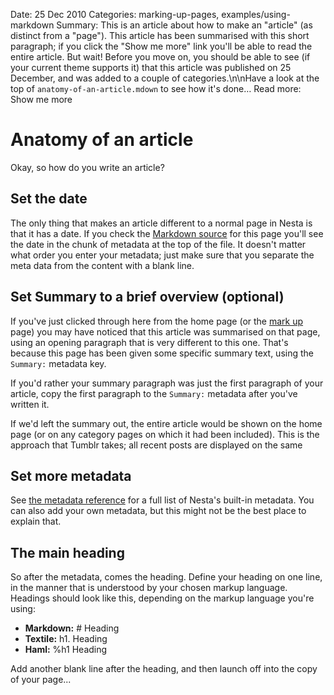 Date: 25 Dec 2010
Categories: marking-up-pages, examples/using-markdown
Summary: This is an article about how to make an "article" (as distinct from a "page"). This article has been summarised with this short paragraph; if you click the "Show me more" link you'll be able to read the entire article. But wait! Before you move on, you should be able to see (if your current theme supports it) that this article was published on 25 December, and was added to a couple of categories.\n\nHave a look at the top of `anatomy-of-an-article.mdown` to see how it's done&hellip;
Read more: Show me more

# Anatomy of an article

Okay, so how do you write an article?

## Set the date

The only thing that makes an article different to a normal page in Nesta
is that it has a date. If you check the [Markdown source][source] for
this page you'll see the date in the chunk of metadata at the top of the
file. It doesn't matter what order you enter your metadata; just make
sure that you separate the meta data from the content with a blank line.

[source]: https://github.com/gma/nesta-demo-content/raw/master/pages/anatomy-of-an-article.mdown

## Set Summary to a brief overview (optional)

If you've just clicked through here from the home page (or the [mark
up](/marking-up-pages) page) you may have noticed that this article was
summarised on that page, using an opening paragraph that is very
different to this one. That's because this page has been given some
specific summary text, using the `Summary:` metadata key.

If you'd rather your summary paragraph was just the first paragraph of
your article, copy the first paragraph to the `Summary:` metadata after
you've written it.

If we'd left the summary out, the entire article would be shown on the
home page (or on any category pages on which it had been included). This
is the approach that Tumblr takes; all recent posts are displayed on the
same 

## Set more metadata

See [the metadata reference][reference] for a full list of Nesta's
built-in metadata. You can also add your own metadata, but this might
not be the best place to explain that.

[reference]: http://effectif.com/nesta/metadata-reference

## The main heading

So after the metadata, comes the heading. Define your heading on one
line, in the manner that is understood by your chosen markup language.
Headings should look like this, depending on the markup language you're
using:

 * **Markdown:** # Heading
 * **Textile:** h1. Heading
 * **Haml:** %h1 Heading

Add another blank line after the heading, and then launch off into the
copy of your page...
